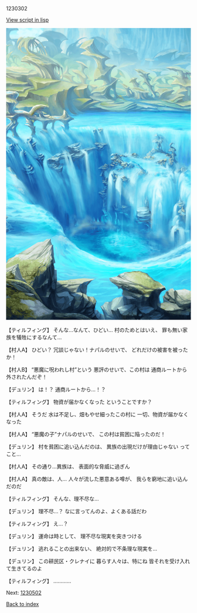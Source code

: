 1230302

[View script in lisp](../scripts/1230302.txt)

![valley.png](../images/backgrounds/valley.png)

【ティルフィング】
そんな…なんて、ひどい…
村のためとはいえ、
罪も無い家族を犠牲にするなんて…

【村人A】
ひどい？
冗談じゃない！ナパルのせいで、
どれだけの被害を被ったか！

【村人B】
“悪魔に呪われし村”という
悪評のせいで、この村は
通商ルートから外されたんだぞ！

【デュリン】
は！？
通商ルートから…！？

【ティルフィング】
物資が届かなくなった
ということですか？

【村人A】
そうだ
水は不足し、畑もやせ細ったこの村に
一切、物資が届かなくなった

【村人A】
“悪魔の子”ナパルのせいで、
この村は貧困に陥ったのだ！

【デュリン】
村を貧困に追い込んだのは、
異族の出現だけが理由じゃない
ってこと…

【村人A】
その通り…異族は、
表面的な脅威に過ぎん

【村人A】
真の敵は、人…
人々が流した悪意ある噂が、
我らを窮地に追い込んだのだ

【ティルフィング】
そんな、理不尽な…

【デュリン】
理不尽…？
なに言ってんのよ、よくある話だわ

【ティルフィング】
え…？

【デュリン】
運命は時として、
理不尽な現実を突きつける

【デュリン】
逃れることの出来ない、
絶対的で不条理な現実を…

【デュリン】
この耕民区・クレナイに
暮らす人々は、特にね
皆それを受け入れて生きてるのよ

【ティルフィング】
…………

Next: [1230502](1230502.md)

[Back to index](index.md)
